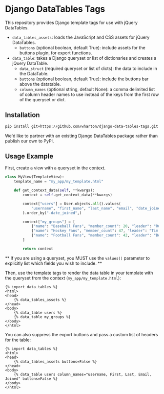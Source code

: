 # Django DataTables Tags

This repository provides Django template tags for use with jQuery DataTables.

* `data_tables_assets`: loads the JavaScript and CSS assets for jQuery DataTables.
    * `buttons` (optional boolean, default True): include assets for the buttons plugin, for export functions.
* `data_table`: takes a Django queryset or list of dictionaries and creates a jQuery DataTable.
    * `data_struct` (required queryset or list of dicts): the data to include in the DataTable.
    * `buttons` (optional boolean, default True): include the buttons bar above the datatable.
    * `column_names` (optional string, default None): a comma delimited list of column header names to use instead of the keys from the first row of the queryset or dict.

## Installation

```bash
pip install git+https://github.com/wharton/django-data-tables-tags.git
```

We'd like to partner with an existing Django DataTables package rather than publish our own to PyPI.

## Usage Example

First, create a view with a queryset in the context.

```python
class MyView(TemplateView):
    template_name = "my_app/my_template.html"

    def get_context_data(self, **kwargs):
        context = self.get_context_data(**kwargs)

        context["users"] = User.objects.all().values(
            "username", "first_name", "last_name", "email", "date_joined",
        ).order_by("-date_joined",)

        context["my_groups"] = [
            {"name": "Baseball Fans", "member_count": 20, "leader": "Russ N."},
            {"name": "Hockey Fans", "member_count": 47, "leader": "Tim A."},
            {"name": "Football Fans", "member_count": 42, "leader": "Bob Z."}
        ]

        return context
```

** If you are using a queryset, you MUST use the `values()` parameter to explicitly list which fields you wish to include. **

Then, use the template tags to render the data table in your template with the queryset from the context (`my_app/my_template.html`):

```HTML+Django
{% import data_tables %}
<html>
<head>
    {% data_tables_assets %}
</head>
<body>
    {% data_table users %}
    {% data_table my_groups %}
</body>
</html>
```

You can also suppress the export buttons and pass a custom list of headers for the table:

```HTML+Django
{% import data_tables %}
<html>
<head>
    {% data_tables_assets buttons=False %}
</head>
<body>
    {% data_table users column_names="username, First, Last, Email, Joined" buttons=False %}
</body>
</html>
```
